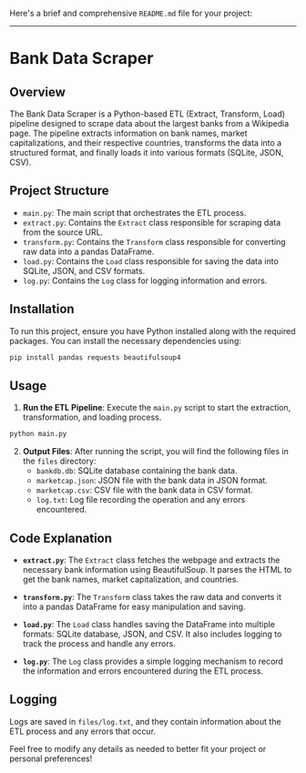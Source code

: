 Here's a brief and comprehensive `README.md` file for your project:

---

# Bank Data Scraper

## Overview

The Bank Data Scraper is a Python-based ETL (Extract, Transform, Load) pipeline designed to scrape data about the largest banks from a Wikipedia page. The pipeline extracts information on bank names, market capitalizations, and their respective countries, transforms the data into a structured format, and finally loads it into various formats (SQLite, JSON, CSV).

## Project Structure

- `main.py`: The main script that orchestrates the ETL process.
- `extract.py`: Contains the `Extract` class responsible for scraping data from the source URL.
- `transform.py`: Contains the `Transform` class responsible for converting raw data into a pandas DataFrame.
- `load.py`: Contains the `Load` class responsible for saving the data into SQLite, JSON, and CSV formats.
- `log.py`: Contains the `Log` class for logging information and errors.

## Installation

To run this project, ensure you have Python installed along with the required packages. You can install the necessary dependencies using:

```bash
pip install pandas requests beautifulsoup4
```

## Usage

1. **Run the ETL Pipeline**: Execute the `main.py` script to start the extraction, transformation, and loading process.

```bash
python main.py
```

2. **Output Files**: After running the script, you will find the following files in the `files` directory:
    - `bankdb.db`: SQLite database containing the bank data.
    - `marketcap.json`: JSON file with the bank data in JSON format.
    - `marketcap.csv`: CSV file with the bank data in CSV format.
    - `log.txt`: Log file recording the operation and any errors encountered.

## Code Explanation

- **`extract.py`**: The `Extract` class fetches the webpage and extracts the necessary bank information using BeautifulSoup. It parses the HTML to get the bank names, market capitalization, and countries.
  
- **`transform.py`**: The `Transform` class takes the raw data and converts it into a pandas DataFrame for easy manipulation and saving.
  
- **`load.py`**: The `Load` class handles saving the DataFrame into multiple formats: SQLite database, JSON, and CSV. It also includes logging to track the process and handle any errors.
  
- **`log.py`**: The `Log` class provides a simple logging mechanism to record the information and errors encountered during the ETL process.

## Logging

Logs are saved in `files/log.txt`, and they contain information about the ETL process and any errors that occur.


Feel free to modify any details as needed to better fit your project or personal preferences!
